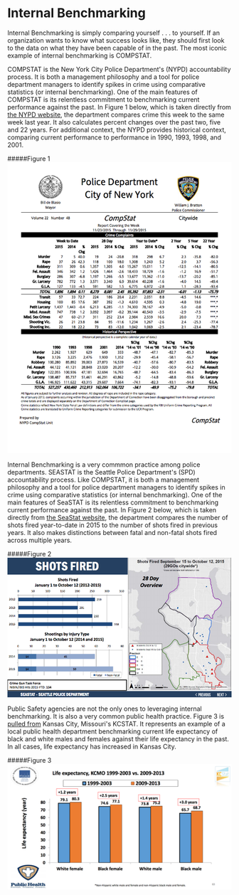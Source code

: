 # Internal Benchmarking

Internal Benchmarking is simply comparing yourself . . . to yourself. If an organization wants to know what success looks like, they should first look to the data on what they have been capable of in the past. The most iconic example of internal benchmarking is COMPSTAT.

COMPSTAT is the New York City Police Department's (NYPD) accountability process. It is both a management philosophy and a tool for police department managers to identify spikes in crime using comparative statistics (or internal benchmarking). One of the main features of COMPSTAT is its relentless commitment to benchmarking current performance against the past. In Figure 1 below, which is taken directly from [the NYPD website](http://www.nyc.gov/html/nypd/downloads/pdf/crime_statistics/cs-en-us-city.pdf), the department compares crime this week to the same week last year. It also calculates percent changes over the past two, five and 22 years. For additional context, the NYPD provides historical context, comparing current performance to performance in 1990, 1993, 1998, and 2001. 

#####Figure 1
<img src="https://raw.githubusercontent.com/centerforgov/benchmarking/master/Figures/Internal%20Benchmarking%20Example.png">

Internal Benchmarking is a very commmon practice among police departments. SEASTAT is the Seattle Police Department's (SPD) accountability process. Like COMPSTAT, it is both a management philosophy and a tool for police department managers to identify spikes in crime using comparative statistics (or internal benchmarking). One of the main features of SeaSTAT is its relentless commitment to benchmarking current performance against the past. In Figure 2 below, which is taken directly from [the SeaStat website](http://www.seattle.gov/Documents/Departments/Police/SeaStat/SeaStat_ppt_20151014.pdf), the department compares the number of shots fired year-to-date in 2015 to the number of shots fired in previous years. It also makes distinctions between fatal and non-fatal shots fired across multiple years. 

#####Figure 2
<img src="https://raw.githubusercontent.com/centerforgov/benchmarking/master/Figures/Internal%20Benchmarking%20Example%202.png">

Public Safety agencies are not the only ones to leveraging internal benchmarking. It is also a very common public health practice. Figure 3 is [pulled from](http://kcmo.gov/wp-content/uploads/2013/12/KCStat-NeighborhoodsHealthyCommunities-presentation-August2015.pdf) Kansas City, Missouri's KCSTAT. It represents an example of a local public health department benchmarking current life expectancy of black and white males and females against their life expectancy in the past. In all cases, life expectancy has increased in Kansas City. 

#####Figure 3
<img src="https://raw.githubusercontent.com/centerforgov/benchmarking/master/Figures/Internal%20Benchmarking%20Example%203.png">


